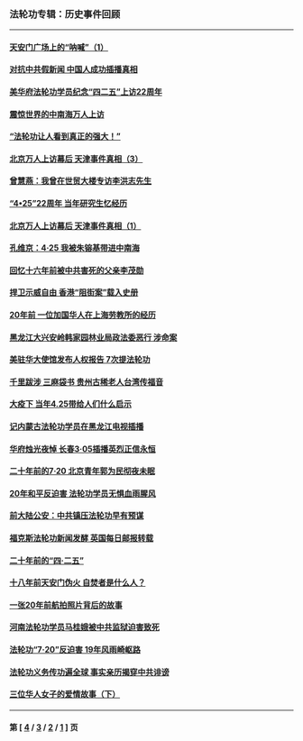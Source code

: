 ### 法轮功专辑：历史事件回顾
---
#### [天安门广场上的“呐喊”（1）](../../pages/nf5793/n13105277.md?08140430) 
#### [对抗中共假新闻 中国人成功插播真相](../../pages/nf5793/n12910618.md?08140430) 
#### [美华府法轮功学员纪念“四二五”上访22周年](../../pages/nf5793/n12904445.md?08140430) 
#### [震惊世界的中南海万人上访](../../pages/nf5793/n12903976.md?08140430) 
#### [“法轮功让人看到真正的强大！”](../../pages/nf5793/n12903195.md?08140430) 
#### [北京万人上访幕后 天津事件真相（3）](../../pages/nf5793/n12902807.md?08140430) 
#### [曾慧燕：我曾在世贸大楼专访李洪志先生](../../pages/nf5793/n12898729.md?08140430) 
#### [“4•25”22周年 当年研究生忆经历](../../pages/nf5793/n12894152.md?08140430) 
#### [北京万人上访幕后 天津事件真相（1）](../../pages/nf5793/n12885174.md?08140430) 
#### [孔维京：4·25 我被朱镕基带进中南海](../../pages/nf5793/n12864987.md?08140430) 
#### [回忆十六年前被中共害死的父亲李茂勋](../../pages/nf5793/n12880270.md?08140430) 
#### [捍卫示威自由 香港“阻街案”载入史册](../../pages/nf5793/n12811245.md?08140430) 
#### [20年前 一位加国华人在上海劳教所的经历](../../pages/nf5793/n12707932.md?08140430) 
#### [黑龙江大兴安岭韩家园林业局政法委恶行 涉命案](../../pages/nf5793/n12622815.md?08140430) 
#### [美驻华大使馆发布人权报告 7次提法轮功](../../pages/nf5793/n12520541.md?08140430) 
#### [千里跋涉 三麻袋书 贵州古稀老人台湾传福音](../../pages/nf5793/n12198750.md?08140430) 
#### [大疫下 当年4.25带给人们什么启示](../../pages/nf5793/n12058565.md?08140430) 
#### [记内蒙古法轮功学员在黑龙江电视插播](../../pages/nf5793/n11699194.md?08140430) 
#### [华府烛光夜悼 长春3·05插播英烈正信永恒](../../pages/nf5793/n11397432.md?08140430) 
#### [二十年前的7·20 北京青年郭为民彻夜未眠](../../pages/nf5793/n11354195.md?08140430) 
#### [20年和平反迫害 法轮功学员无惧血雨腥风](../../pages/nf5793/n11348279.md?08140430) 
#### [前大陆公安：中共镇压法轮功早有预谋](../../pages/nf5793/n11352168.md?08140430) 
#### [福克斯法轮功新闻发酵  英国每日邮报转载](../../pages/nf5793/n11285952.md?08140430) 
#### [二十年前的“四·二五”](../../pages/nf5793/n11207639.md?08140430) 
#### [十八年前天安门伪火 自焚者是什么人？](../../pages/nf5793/n10996556.md?08140430) 
#### [一张20年前航拍照片背后的故事](../../pages/nf5793/n10693797.md?08140430) 
#### [河南法轮功学员马桂娥被中共监狱迫害致死](../../pages/nf5793/n10684974.md?08140430) 
#### [法轮功“7‧20”反迫害 19年风雨崎岖路](../../pages/nf5793/n10570834.md?08140430) 
#### [法轮功义务传功遍全球 事实亲历揭穿中共诽谤](../../pages/nf5793/n10581061.md?08140430) 
#### [三位华人女子的爱情故事（下）](../../pages/nf5793/n10435541.md?08140430) 

---
#### 第 [ [4](./4.md?08140430) / [3](./3.md?08140430) / [2](./2.md?08140430) / [1](./1.md?08140430) ] 页
